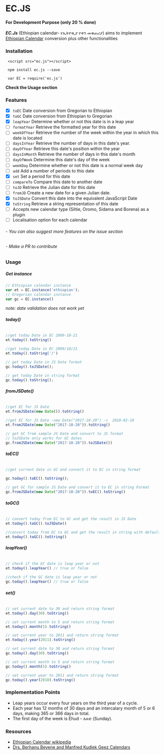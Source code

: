 # EC.JS
#### For Development Purpose (only 20 % done)

***EC.Js*** (Ethiopian calendar- የኢትዮጲያ የቀን መቁጠሪያ) aims to implement  [Ethiopian Calendar](https://en.wikipedia.org/wiki/Ethiopian_calendar) conversion plus other functionalities


### Installation

```
 <script src="ec.js"></script>

```

```
 npm install ec.js --save

 var EC = require('ec.js')

```

**Check the Usage section**



### Features 

- [x] `toEC` Date conversion from Gregorian to Ethiopian
- [x] `toGC` Date conversion from Ethiopian to Gregorian
- [x] `leapYear` Determine whether or not this date is in a leap year
- [ ] `formatYear` Retrieve the formatted year for this date
- [ ] `weekOfYear` Retrieve the number of the week within the year in which this date is located
- [ ] `daysInYear` Retrieve the number of days in this date's year.
- [ ] `dayOfYear` Retrieve this date's position within the year
- [ ] `daysInMonth` Retrieve the number of days in this date's month
- [ ] `dayOfWeek` Determine this date's day of the week
- [ ] `weekDay` Determine whether or not this date is a normal week day
- [ ] `add` Add a number of periods to this date
- [x] `set` Set a period for this date
- [ ] `compareTo` Compare this date to another date
- [ ] `toJD` Retrieve the Julian date for this date
- [ ] `fromJD` Create a new date for a given Julian date.
- [x] `toJSDate` Convert this date into the equivalent JavaScript Date
- [x] `toString` Retrieve a string representation of this date
- [ ] Accepts new calendar type (Siltie, Oromo, Sidama and Borena) as a plugin
- [ ] Localisation option for each calendar

###### - You can also suggest more features on the issue section
###### - Make a PR to contribute


### Usage


##### Get instance

```javascript
// Ethiopian calendar instance
var et = EC.instance('ethiopian');
// Gregorian calendar instance
var gc = EC.instance()

```

*note:  date validation does not work yet*

##### today()

```javascript

//get today Date in EC 2009-10-21
et.today().toString()

//get today Date in EC 2009/10/21
et.today().toString('/') 

// get today Date in JS Date format
gc.today().toJSDate();

// get today Date in string format
gc.today().toString();

```


##### fromJSDate()

```javascript

//get EC for JS Date
et.fromJSDate(new Date()).toString()

//get EC for JS Date -new Date("2017-10-20") ->  2010-02-10
et.fromJSDate(new Date("2017-10-20")).toString()

// get GC from sample JS Date and convert to JS format
// toJSDate only works for GC dates
gc.fromJSDate(new Date("2017-10-20")).toJSDate())

```

##### toEC()

```javascript

//get current date in GC and convert it to EC in string format

gc.today().toEC().toString();

// get GC for sample JS Date and convert it to EC in string Format
gc.fromJSDate(new Date("2017-10-20")).toEC().toString()


```

##### toGC()

```javascript

// convert today from EC to GC and get the result in JS Date
et.today().toGC().toJSDate()

//convert today from EC to GC and get the result in string with default separator
et.today().toGC().toString()

```


##### leapYear()

```javascript

// check if the EC date is leap year or not
et.today().leapYear() // true or false

//check if the GC date is leap year or not
gc.today().leapYear() // true or false

```


##### set()

```javascript

// set current date to 30 and return string format
et.today().day(30).toString()

// set current month to 5 and return string format
et.today().month(5).toString()

// set current year to 2011 and return string format
et.today().year(2011).toString()

// set current date to 30 and return string format
gc.today().day(30).toString()

// set current month to 5 and return string format
gc.today().month(5).toString()

// set current year to 2011 and return string format
gc.today().year(2018).toString()

```


### Implementation Points

- Leap years occur every four years on the third year of a cycle.
- Each year has 12 months of 30 days and an intercalary month of 5 or 6 days, making 365 or 366 days in total.
- The first day of the week is Ehud - እሁድ (Sunday).


### Resources

- [Ethiopian Calendar wikipedia](https://en.wikipedia.org/wiki/Ethiopian_calendar)
- [Drs. Berhanu Beyene and Manfred Kudlek Geez Calendars](http://www.geez.org/Calendars/)



